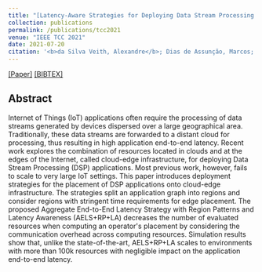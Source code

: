 ```yaml
---
title: "[Latency-Aware Strategies for Deploying Data Stream Processing Applications on Large Cloud-Edge Infrastructure](https://ieeexplore.ieee.org/document/9491097)"
collection: publications
permalink: /publications/tcc2021
venue: "IEEE TCC 2021"
date: 2021-07-20
citation: '<b>da Silva Veith, Alexandre</b>; Dias de Assunção, Marcos; Lefèvre, Laurent.'
---
```

[[Paper]](http://aveith.github.io/files/tcc2021.pdf) [[BIBTEX]](http://aveith.github.io/files/tcc2021.bib)



## Abstract
Internet of Things (IoT) applications often require the processing of data streams generated by devices dispersed over a large geographical area. Traditionally, these data streams are forwarded to a distant cloud for processing, thus resulting in high application end-to-end latency. Recent work explores the combination of resources located in clouds and at the edges of the Internet, called cloud-edge infrastructure, for deploying Data Stream Processing (DSP) applications. Most previous work, however, fails to scale to very large IoT settings. This paper introduces deployment strategies for the placement of DSP applications onto cloud-edge infrastructure. The strategies split an application graph into regions and consider regions with stringent time requirements for edge placement. The proposed Aggregate End-to-End Latency Strategy with Region Patterns and Latency Awareness (AELS+RP+LA) decreases the number of evaluated resources when computing an operator's placement by considering the communication overhead across computing resources. Simulation results show that, unlike the state-of-the-art, AELS+RP+LA scales to environments with more than 100k resources with negligible impact on the application end-to-end latency.



